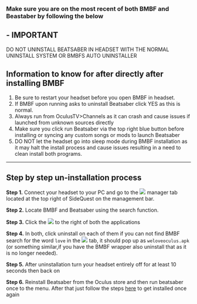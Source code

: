 ### Make sure you are on the most recent of both BMBF and Beastaber by following the below

## - IMPORTANT
DO NOT UNINSTALL BEATSABER IN HEADSET WITH THE NORMAL UNINSTALL SYSTEM OR BMBFS AUTO UNINSTALLER


Information to know for after directly after installing BMBF
----

1. Be sure to restart your headset before you open BMBF in headset.
2. If BMBF upon running asks to uninstall Beatsaber click YES as this is normal.
3. Always run from OculusTV>Channels as it can crash and cause issues if launched from unknown sources directly
4. Make sure you click run Beatsaber via the top right blue button before installing or syncing any custom songs or mods to launch Beatsaber
5. DO NOT let the headset go into sleep mode during BMBF installation as it may halt the install process and cause issues resulting in a need to clean install both programs.

----
Step by step un-installation process
----

**Step 1.**
Connect your headset to your PC and go to the ![](https://cdn.discordapp.com/attachments/615234075778875453/695196680361869342/Screenshot_1464.png) manager tab located at the top right of SideQuest on the management bar.


**Step 2.** Locate BMBF and Beatsaber using the search function.

**Step 3.** Click the ![](https://cdn.discordapp.com/attachments/615234075778875453/695197318315638894/Screenshot_1465.png) to the right of both the applications

**Step 4.** In both, click uninstall on each of them if you can not find BMBF search for the word `love` in the ![](https://cdn.discordapp.com/attachments/615234075778875453/695196680361869342/Screenshot_1464.png) tab, it should pop up as `weloveoculus.apk` (or something similar,if you have the BMBF wrapper also uninstall that as it is no longer needed).

**Step 5.** After uninstallation turn your headset entirely off for at least 10 seconds then back on

**Step 6.** Reinstall Beatsaber from the Oculus store and then run beatsaber once to the menu. After that just follow the steps [here](https://github.com/the-expanse/SideQuest/wiki/BMBF/_edit#bmbf-installation-how-to) to get installed once again